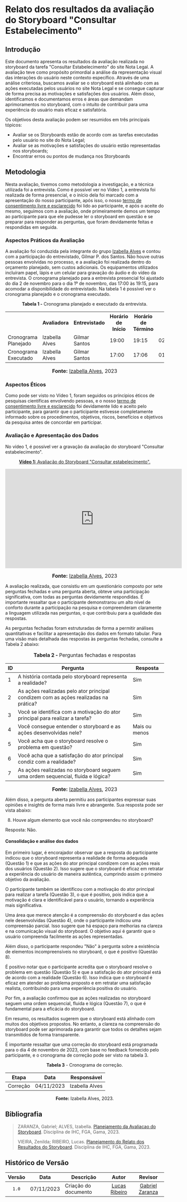 # Relato dos resultados da avaliação do Storyboard "Consultar Estabelecimento"

## Introdução

Este documento apresenta os resultados da avaliação realizada no storyboard da tarefa "Consultar Estabelecimento" do site Nota Legal. A avaliação teve como propósito primordial a análise da representação visual das interações do usuário neste contexto específico. Através de uma análise criteriosa, buscamos avaliar se o storyboard está alinhado com as ações executadas pelos usuários no site Nota Legal e se consegue capturar de forma precisa as motivações e satisfações dos usuários. Além disso, identificamos e documentamos erros e áreas que demandam aprimoramentos no storyboard, com o intuito de contribuir para uma experiência do usuário mais eficaz e satisfatória.

Os objetivos desta avaliação podem ser resumidos em três principais tópicos:
* Avaliar se os Storyboards estão de acordo com as tarefas executadas pelo usuário no site do Nota Legal;
* Avaliar se as motivações e satisfações do usuário estão representadas nos storyboards;
* Encontrar erros ou pontos de mudança nos Storyboards


## Metodologia

Nesta avaliação, tivemos como metodologia a investigação, e a técnica utilizada foi a entrevista. Como é possível ver no Vídeo 1, a entrevista foi realizada de forma presencial, e o início dela foi marcado com a apresentação do nosso participante, após isso, o nosso [termo de consentimento livre e esclarecido](https://github.com/Interacao-Humano-Computador/2023.2-NotaLegal/blob/main/docs/design-avaliacao-desenvolvimento/planejamento-avaliacao-storyboard.md#aspectos-%C3%A9ticos-d) foi lido ao participante, e após o aceite do mesmo, seguimos com a avaliação, onde primeiramente demos um tempo ao participante para que ele pudesse ler o storyboard em questão e se preparar para responder as perguntas, que foram devidamente feitas e respondidas em seguida.  

### Aspectos Práticos da Avaliação

A avaliação foi conduzida pela integrante do grupo [Izabella Alves](https://github.com/izabellaalves) e contou com a participação do entrevistado, Gilmar P. dos Santos. Não houve outras pessoas envolvidas no processo, e a avaliação foi realizada dentro do orçamento planejado, sem custos adicionais. Os equipamentos utilizados incluíram papel, lápis e um celular para gravação do áudio e do vídeo da entrevista. O cronograma planejado para a entrevista presencial foi ajustado do dia 2 de novembro para o dia 1º de novembro, das 17:00 às 19:15, para acomodar a disponibilidade do entrevistado. Na tabela 1 é possível ver o cronograma planejado e o cronograma executado.

<div align="center">
<p><b>Tabela 1 -</b> Cronograma planejado e executado da entrevista.</p>
  
  <table>
  <tr>
    <th></th>
    <th>Avaliadora</th>
    <th>Entrevistado</th>
    <th>Horário de Início</th>
    <th>Horário de Término</th>
    <th>Data</th>
    <th>Local</th>
  </tr>
  <tr>
    <td>Cronograma Planejado</td>
    <td>Izabella Alves</td>
    <td>Gilmar Santos</td>
    <td>19:00</td>
    <td>19:15</td>
    <td>02/11/2023</td>
    <td>Presencial</td>
  </tr>
  <tr>
    <td>Cronograma Executado</td>
    <td>Izabella Alves</td>
    <td>Gilmar Santos</td>
    <td>17:00</td>
    <td>17:06</td>
    <td>01/11/2023</td>
    <td>Presencial</td>
  </tr>
</table>

<font size="3"><p style="text-align: center"><b>Fonte:</b> <a href="https://github.com/izabellaalves">Izabella Alves</a>, 2023</p></font>
</div>


### Aspectos Éticos

Como pode ser visto no Vídeo 1, foram seguidos os príncipios éticos de pesquisas científicas envolvendo pessoas, e o nosso [termo de consentimento livre e esclarecido](https://github.com/Interacao-Humano-Computador/2023.2-NotaLegal/blob/main/docs/design-avaliacao-desenvolvimento/planejamento-avaliacao-storyboard.md#aspectos-%C3%A9ticos-d) foi devidamente lido e aceito pelo participante, para garantir que o participante estivesse completamente informado sobre os procedimentos, objetivos, riscos, benefícios e objetivos da pesquisa antes de concordar em participar. 

### Avaliação e Apresentação dos Dados

No vídeo 1, é possível ver a gravação da avaliação do storyboard "Consultar estabelecimento".

<div align="center">
  
<p style="text-align: center"><a href="https://youtu.be/oPZS4UZLqeE" target="blanket"><b>Vídeo 1:</b> Avaliação do Storyboard "Consultar estabelecimento".</a></p>

<iframe width="560" height="315" src="https://www.youtube.com/embed/oPZS4UZLqeE" title="Apresentação 3" frameborder="0" allow="accelerometer; autoplay; clipboard-write; encrypted-media; gyroscope; picture-in-picture" allowfullscreen></iframe>

<font size="3"><p style="text-align: center"><b>Fonte:</b> <a href="https://github.com/izabellaalves">Izabella Alves</a>, 2023</p></font>

</div>

A avaliação realizada, que consistiu em um questionário composto por sete perguntas fechadas e uma pergunta aberta, obteve uma participação significativa, com todas as perguntas devidamente respondidas. É importante ressaltar que o participante demonstrarou um alto nível de conforto durante a participação na pesquisa e compreenderam claramente a linguagem utilizada nas perguntas, o que contribuiu para a qualidade das respostas.

As perguntas fechadas foram estruturadas de forma a permitir análises quantitativas e facilitar a apresentação dos dados em formato tabular. Para uma visão mais detalhada das respostas às perguntas fechadas, consulte a Tabela 2 abaixo:

<div align="center">
<font size="3"><p style="text-align: center"><b>Tabela 2 - </b> Perguntas fechadas e respostas</p></font>

<table>
    <thead>
        <tr>
            <th>ID</th>
            <th>Pergunta</th>
            <th>Resposta</th>
        </tr>
    </thead>
    <tbody>
        <tr>
            <td>1</td>
            <td>A história contada pelo storyboard representa a realidade?</td>
            <td>Sim</td>
        </tr>
        <tr>
            <td>2</td>
            <td>As ações realizadas pelo ator principal condizem com as ações realizadas na prática?</td>
            <td>Sim</td>
        </tr>
        <tr>
            <td>3</td>
            <td>Você se identifica com a motivação do ator principal para realizar a tarefa?</td>
            <td>Sim</td>
        </tr>
        <tr>
            <td>4</td>
            <td>Você consegue entender o storyboard e as ações desenvolvidas nele?</td>
            <td>Mais ou menos</td>
        </tr>
        <tr>
            <td>5</td>
            <td>Você acha que o storyboard resolve o problema em questão?</td>
            <td>Sim</td>
        </tr>
        <tr>
            <td>6</td>
            <td>Você acha que a satisfação do ator principal condiz com a realidade?</td>
            <td>Sim</td>
        </tr>
        <tr>
            <td>7</td>
            <td>As ações realizadas no storyboard seguem uma ordem sequencial, fluida e lógica?</td>
            <td>Sim</td>
        </tr>
    </tbody>
</table>

<font size="3"><p style="text-align: center"><b>Fonte:</b> <a href="https://github.com/izabellaalves">Izabella Alves</a>, 2023</p></font>
</div>

Além disso, a pergunta aberta permitiu aos participantes expressar suas opiniões e insights de forma mais livre e abrangente. Sua resposta pode ser vista abaixo:

8. Houve algum elemento que você não compreendeu no storyboard?

Resposta: Não.

#### Consolidação e análise dos dados

Em primeiro lugar, é encorajador observar que a resposta do participante indicou que o storyboard representa a realidade de forma adequada (Questão 1) e que as ações do ator principal condizem com as ações reais dos usuários (Questão 2). Isso sugere que o storyboard é eficaz em retratar a experiência do usuário de maneira autêntica, cumprindo assim o primeiro objetivo da avaliação.

O participante também se identificou com a motivação do ator principal para realizar a tarefa (Questão 3), o que é positivo, pois indica que a motivação é clara e identificável para o usuário, tornando a experiência mais significativa.

Uma área que merece atenção é a compreensão do storyboard e das ações nele desenvolvidas (Questão 4), onde o participante indicou uma compreensão parcial. Isso sugere que há espaço para melhorias na clareza e na comunicação visual do storyboard. O objetivo aqui é garantir que o usuário compreenda facilmente as ações representadas.

Além disso, o participante respondeu "Não" à pergunta sobre a existência de elementos incompreensíveis no storyboard, o que é positivo (Questão 8).

É positivo notar que o participante acredita que o storyboard resolve o problema em questão (Questão 5) e que a satisfação do ator principal está de acordo com a realidade (Questão 6). Isso indica que o storyboard é eficaz em atender ao problema proposto e em retratar uma satisfação realista, contribuindo para uma experiência positiva do usuário.

Por fim, a avaliação confirmou que as ações realizadas no storyboard seguem uma ordem sequencial, fluida e lógica (Questão 7), o que é fundamental para a eficácia do storyboard.

Em resumo, os resultados sugerem que o storyboard está alinhado com muitos dos objetivos propostos. No entanto, a clareza na compreensão do storyboard pode ser aprimorada para garantir que todos os detalhes sejam transmitidos de forma transparente.

É importante ressaltar que uma correção do storyboard está programada para o dia 4 de novembro de 2023, com base no feedback fornecido pelo participante, e o cronograma de correção pode ser visto na tabela 3.

<div align="center">
    <p><b>Tabela 3</b> - Cronograma de correção.</p>
    <table>
        <thead>
            <tr>
                <th>Etapa</th>
                <th>Data</th>
                <th>Responsável</th>
            </tr>
        </thead>
        <tbody>
            <tr>
                <td>Correção</td>
                <td>04/11/2023</td>
                <td>Izabella Alves</td>
            </tr>
        </tbody>
    </table>
    <p><b>Fonte:</b> Izabella Alves, 2023.</p>
</div>

## Bibliografia

> ZARANZA, Gabriel; ALVES, Izabella. [Planejamento da Avaliacao do Storyboard](https://github.com/Interacao-Humano-Computador/2023.2-NotaLegal/blob/main/docs/design-avaliacao-desenvolvimento/planejamento-avaliacao-storyboard.md). Disciplina de IHC, FGA, Gama, 2023.
>
> VIEIRA, Zenilda; RIBEIRO, Lucas. [Planejamento do Relato dos Resultados do Storyboard](https://github.com/Interacao-Humano-Computador/2023.2-NotaLegal/blob/main/docs/design-avaliacao-desenvolvimento/planejamento-relato_storyboard.md#planejamento-do-relato-dos-resultados-da-avalia%C3%A7%C3%A3o-do-storyboard). Disciplina de IHC, FGA, Gama, 2023.
> 

## Histórico de Versão

| Versão | Data       | Descrição            |                       Autor                        |                     Revisor                      |
| :----: | ---------- | -------------------- | :------------------------------------------------: | :----------------------------------------------: |
| `1.0`  | 07/11/2023 | Criação do documento |  [Lucas Ribeiro](https://github.com/lucassouzs)    | [Gabriel Zaranza](https://github.com/GZaranza) |
